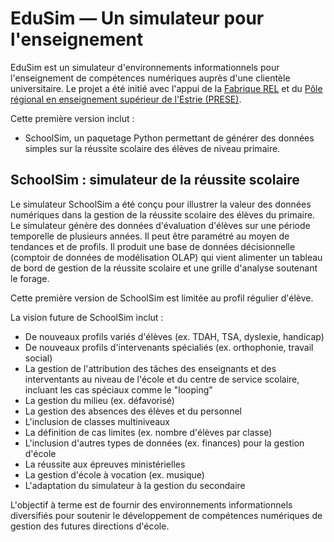 # EduSim — Un simulateur pour l'enseignement

EduSim est un simulateur d'environnements informationnels pour l'enseignement de compétences numériques auprès d'une clientèle universitaire. Le projet a été initié avec l'appui de la [Fabrique REL](https://fabriquerel.org) et du [Pôle régional en enseignement supérieur de l'Estrie (PRESE)](https://prese.ca).

Cette première version inclut :

* SchoolSim, un paquetage Python permettant de générer des données simples sur la réussite scolaire des élèves de niveau primaire. 



## SchoolSim : simulateur de la réussite scolaire

Le simulateur SchoolSim a été conçu pour illustrer la valeur des données numériques dans la gestion de la réussite scolaire des élèves du primaire. Le simulateur génère des données d'évaluation d'élèves sur une période temporelle de plusieurs années. Il peut être paramétré au moyen de tendances et de profils. Il produit une base de données décisionnelle (comptoir de données de modélisation OLAP) qui vient alimenter un tableau de bord de gestion de la réussite scolaire et une grille d'analyse soutenant le forage. 

Cette première version de SchoolSim est limitée au profil régulier d'élève.

La vision future de SchoolSim inclut :

* De nouveaux profils variés d'élèves (ex. TDAH, TSA, dyslexie, handicap)
* De nouveaux profils d'intervenants spécialiés (ex. orthophonie, travail social)
* La gestion de l'attribution des tâches des enseignants et des interventants au niveau de l'école et du centre de service scolaire, incluant les cas spéciaux comme le "looping"
* La gestion du milieu (ex. défavorisé)
* La gestion des absences des élèves et du personnel
* L'inclusion de classes multiniveaux
* La définition de cas limites (ex. nombre d'élèves par classe)
* L'inclusion d'autres types de données (ex. finances) pour la gestion d'école
* La réussite aux épreuves ministérielles
* La gestion d'école à vocation (ex. musique)
* L'adaptation du simulateur à la gestion du secondaire

L'objectif à terme est de fournir des environnements informationnels diversifiés pour soutenir le développement de compétences numériques de gestion des futures directions d'école.